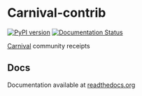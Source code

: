 # Carnival-contrib
[![PyPI version](https://badge.fury.io/py/carnival-contrib.svg)](https://badge.fury.io/py/carnival-contrib)
[![Documentation Status](https://readthedocs.org/projects/carnival-contrib/badge/?version=latest)](https://carnival-contrib.readthedocs.io/en/latest/?badge=latest)

[Carnival](https://github.com/carnival-org/carnival)
community receipts

## Docs
Documentation available at [readthedocs.org](https://carnival-contrib.readthedocs.io/en/latest/)
